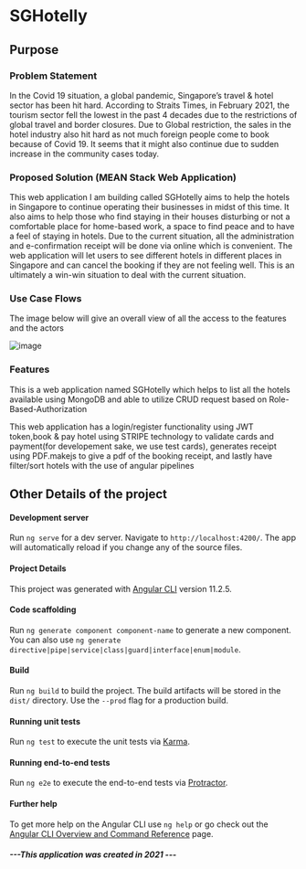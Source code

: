 # SGHotelly

## Purpose
### Problem Statement
In the Covid 19 situation, a global pandemic, Singapore’s travel & hotel sector has been hit hard. According to Straits Times, in February 2021, the tourism sector fell the lowest in the past 4 decades due to the restrictions of global travel and border closures. Due to Global restriction, the sales in the hotel industry also hit hard as not much foreign people come to book because of Covid 19.  It seems that it might also continue due to sudden increase in the community cases today. 

### Proposed Solution (MEAN Stack Web Application)

This web application I am building called SGHotelly aims to help the hotels in Singapore to continue operating their businesses in midst of this time. It also aims to help those who find staying in their houses disturbing or not a comfortable place for home-based work, a space to find peace and to have a feel of staying in hotels. Due to the current situation, all the administration and e-confirmation receipt will be done via online which is convenient. The web application will let users to see different hotels in different places in Singapore and can cancel the booking if they are not feeling well. This is an ultimately a win-win situation to deal with the current situation.

### Use Case Flows 
The image below will give an overall view of all the access to the features and the actors

![image](https://user-images.githubusercontent.com/94510297/157640552-03b50f16-c264-475a-827f-377b8622683b.png)

### Features
This is a web application named SGHotelly which helps to list all the hotels available using MongoDB and able to utilize CRUD request based on Role-Based-Authorization

This web application has a login/register functionality using JWT token,book & pay hotel using STRIPE technology to validate cards and payment(for developement sake, we use test cards), generates receipt using PDF.makejs to give a pdf of the booking receipt, and lastly have filter/sort hotels with the use of angular pipelines

## Other Details of the project

#### Development server

Run `ng serve` for a dev server. Navigate to `http://localhost:4200/`. The app will automatically reload if you change any of the source files.

#### Project Details
This project was generated with [Angular CLI](https://github.com/angular/angular-cli) version 11.2.5.
#### Code scaffolding

Run `ng generate component component-name` to generate a new component. You can also use `ng generate directive|pipe|service|class|guard|interface|enum|module`.

#### Build

Run `ng build` to build the project. The build artifacts will be stored in the `dist/` directory. Use the `--prod` flag for a production build.

#### Running unit tests

Run `ng test` to execute the unit tests via [Karma](https://karma-runner.github.io).

#### Running end-to-end tests

Run `ng e2e` to execute the end-to-end tests via [Protractor](http://www.protractortest.org/).

#### Further help

To get more help on the Angular CLI use `ng help` or go check out the [Angular CLI Overview and Command Reference](https://angular.io/cli) page.

##### ---This application was created in 2021 ---
